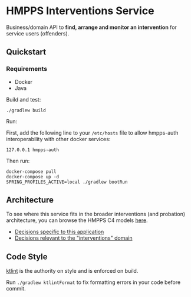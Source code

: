 # HMPPS Interventions Service

Business/domain API to **find, arrange and monitor an intervention** for service users (offenders).

## Quickstart

### Requirements

- Docker
- Java

Build and test:
```
./gradlew build
```

Run:

First, add the following line to your `/etc/hosts` file to allow hmpps-auth interoperability with other docker services:

```127.0.0.1 hmpps-auth```

Then run:

```
docker-compose pull
docker-compose up -d
SPRING_PROFILES_ACTIVE=local ./gradlew bootRun
```

## Architecture

To see where this service fits in the broader interventions (and probation) architecture, you can browse the HMPPS C4 models [here](https://structurizr.com/share/56937/diagrams#interventions-container).

- [Decisions specific to this application](doc/adr)
- [Decisions relevant to the "interventions" domain](https://github.com/ministryofjustice/hmpps-interventions-docs)

## Code Style

[ktlint](https://github.com/pinterest/ktlint) is the authority on style and is enforced on build.

Run `./gradlew ktlintFormat` to fix formatting errors in your code before commit.
